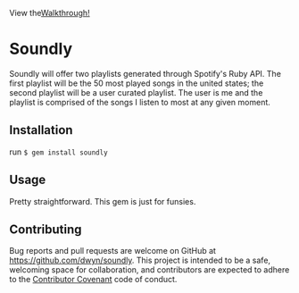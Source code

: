 <p>View the<a href=''>Walkthrough!</a></p>

# Soundly
Soundly will offer two playlists generated through Spotify's Ruby API. The first playlist will be the 50 most played songs in the united states; the second playlist will be a user curated playlist. The user is me and the playlist is comprised of the songs I listen to most at any given moment.

## Installation
run `$ gem install soundly`

## Usage
Pretty straightforward. This gem is just for funsies.

## Contributing
Bug reports and pull requests are welcome on GitHub at https://github.com/dwyn/soundly. This project is intended to be a safe, welcoming space for collaboration, and contributors are expected to adhere to the [Contributor Covenant](http://contributor-covenant.org) code of conduct.
